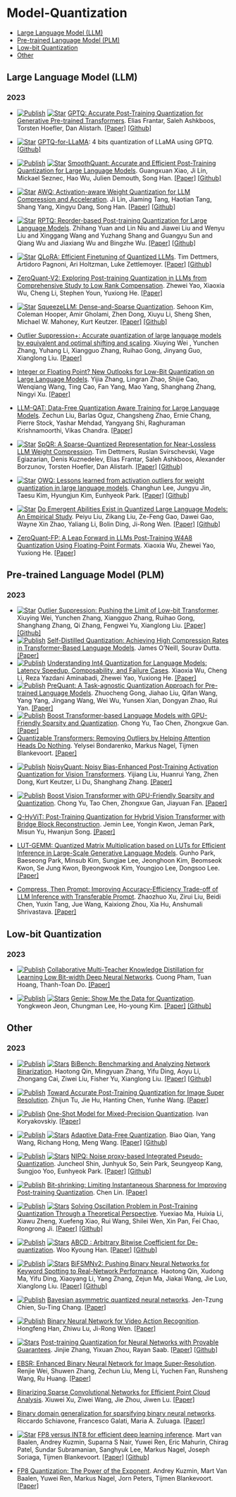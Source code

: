 # Model-Quantization



- [Large Language Model (LLM)](#large-language-model-llm)
- [Pre-trained Language Model (PLM)](#pre-trained-language-model-plm)
- [Low-bit Quantization](#low-bit-quantization)
- [Other](#other)

<!-- * [![Publish](https://img.shields.io/badge/<leaf tag>-<right tag>-<color>)]() 
[![Star](shields.io_url)](github_url) 
[paper title](paper url). 
some author. 
[[Paper]](paper url)
 [[Github]](github url)-->


## Large Language Model (LLM)

### 2023

* [![Publish](https://img.shields.io/badge/Conference-ICLR'22-blue)]() [![Star](https://img.shields.io/github/stars/IST-DASLab/gptq.svg?style=social&label=Star)](https://github.com/IST-DASLab/gptq) [GPTQ: Accurate Post-Training Quantization for Generative Pre-trained Transformers](https://arxiv.org/abs/2210.17323). Elias Frantar, Saleh Ashkboos, Torsten Hoefler, Dan Alistarh. [[Paper]](https://arxiv.org/abs/2210.17323) [[Github]](https://github.com/IST-DASLab/gptq)

* [![Star](https://img.shields.io/github/stars/qwopqwop200/GPTQ-for-LLaMa.svg?style=social&label=Star)](https://github.com/qwopqwop200/GPTQ-for-LLaMa) [GPTQ-for-LLaMA](https://github.com/qwopqwop200/GPTQ-for-LLaMa): 4 bits quantization of LLaMA using GPTQ. [[Github]](https://github.com/qwopqwop200/GPTQ-for-LLaMa)

* [![Publish](https://img.shields.io/badge/Conference-ICML'23-blue)]() [![Star](https://img.shields.io/github/stars/mit-han-lab/smoothquant.svg?style=social&label=Star)](https://github.com/mit-han-lab/smoothquant) [SmoothQuant: Accurate and Efficient Post-Training Quantization for Large Language Models](https://arxiv.org/abs/2211.10438). Guangxuan Xiao, Ji Lin, Mickael Seznec, Hao Wu, Julien Demouth, Song Han. [[Paper]](https://arxiv.org/abs/2211.10438) [[Github]](https://github.com/mit-han-lab/smoothquant)

* [![Star](https://img.shields.io/github/stars/mit-han-lab/llm-awq.svg?style=social&label=Star)](https://github.com/mit-han-lab/llm-awq) [AWQ: Activation-aware Weight Quantization for LLM Compression and Acceleration](https://arxiv.org/abs/2306.00978). Ji Lin, Jiaming Tang, Haotian Tang, Shang Yang, Xingyu Dang, Song Han. [[Paper]](https://github.com/mit-han-lab/llm-awq) [[Github]](https://github.com/mit-han-lab/llm-awq)

* [![Star](https://img.shields.io/github/stars/hahnyuan/RPTQ4LLM.svg?style=social&label=Star)](https://github.com/hahnyuan/RPTQ4LLM) [RPTQ: Reorder-based Post-training Quantization for Large Language Models](https://arxiv.org/abs/2304.01089). Zhihang Yuan and Lin Niu and Jiawei Liu and Wenyu Liu and Xinggang Wang and Yuzhang Shang and Guangyu Sun and Qiang Wu and Jiaxiang Wu and Bingzhe Wu. [[Paper]](https://arxiv.org/abs/2304.01089) [[Github]](https://github.com/hahnyuan/RPTQ4LLM)

* [![Star](https://img.shields.io/github/stars/artidoro/qlora.svg?style=social&label=Star)](https://github.com/artidoro/qlora) [QLoRA: Efficient Finetuning of Quantized LLMs](https://arxiv.org/abs/2305.14314). Tim Dettmers, Artidoro Pagnoni, Ari Holtzman, Luke Zettlemoyer. [[Paper]](https://arxiv.org/abs/2305.14314) [[Github]](https://github.com/artidoro/qlora)

* [ZeroQuant-V2: Exploring Post-training Quantization in LLMs from Comprehensive Study to Low Rank Compensation](https://arxiv.org/abs/2303.08302). Zhewei Yao, Xiaoxia Wu, Cheng Li, Stephen Youn, Yuxiong He. [[Paper]](https://arxiv.org/abs/2303.08302)

* [![Star](https://img.shields.io/github/stars/SqueezeAILab/SqueezeLLM.svg?style=social&label=Star)](https://github.com/SqueezeAILab/SqueezeLLM) [SqueezeLLM: Dense-and-Sparse Quantization](https://arxiv.org/pdf/2306.07629.pdf). Sehoon Kim, Coleman Hooper, Amir Gholami, Zhen Dong, Xiuyu Li, Sheng Shen, Michael W. Mahoney, Kurt Keutzer. [[Paper]](https://arxiv.org/pdf/2306.07629.pdf) [[Github]](https://github.com/SqueezeAILab/SqueezeLLM)

* [Outlier Suppression+: Accurate quantization of large language models by equivalent and optimal shifting and scaling](https://arxiv.org/abs/2304.09145v1). Xiuying Wei , Yunchen Zhang, Yuhang Li, Xiangguo Zhang, Ruihao Gong, Jinyang Guo, Xianglong Liu. [[Paper]](https://arxiv.org/abs/2304.09145v1)

* [Integer or Floating Point? New Outlooks for Low-Bit Quantization on Large Language Models](https://arxiv.org/abs/2305.12356). Yijia Zhang, Lingran Zhao, Shijie Cao, Wenqiang Wang, Ting Cao, Fan Yang, Mao Yang, Shanghang Zhang, Ningyi Xu. [[Paper]](https://arxiv.org/abs/2305.12356)

* [LLM-QAT: Data-Free Quantization Aware Training for Large Language Models](https://arxiv.org/abs/2305.17888). 
Zechun Liu, Barlas Oguz, Changsheng Zhao, Ernie Chang, Pierre Stock, Yashar Mehdad, Yangyang Shi, Raghuraman Krishnamoorthi, Vikas Chandra. [[Paper]](https://arxiv.org/abs/2305.17888)

* [![Star](https://img.shields.io/github/stars/Vahe1994/SpQR.svg?style=social&label=Star)](https://github.com/Vahe1994/SpQR) [SpQR: A Sparse-Quantized Representation for Near-Lossless LLM Weight Compression](https://arxiv.org/abs/2306.03078). Tim Dettmers, Ruslan Svirschevski, Vage Egiazarian, Denis Kuznedelev, Elias Frantar, Saleh Ashkboos, Alexander Borzunov, Torsten Hoefler, Dan Alistarh. [[Paper]](https://arxiv.org/abs/2306.03078)  [[Github]](https://github.com/Vahe1994/SpQR)

* [![Star](https://img.shields.io/github/stars/xvyaward/owq.svg?style=social&label=Star)](https://github.com/xvyaward/owq) [OWQ: Lessons learned from activation outliers for weight quantization in large language models](https://arxiv.org/abs/2306.02272). Changhun Lee, Jungyu Jin, Taesu Kim, Hyungjun Kim, Eunhyeok Park. [[Paper]](https://arxiv.org/abs/2306.02272) [[Github]](https://github.com/xvyaward/owq)

* [![Star](https://img.shields.io/github/stars/RUCAIBox/QuantizedEmpirical.svg?style=social&label=Star)](https://github.com/RUCAIBox/QuantizedEmpirical) [Do Emergent Abilities Exist in Quantized Large Language Models: An Empirical Study](https://arxiv.org/abs/2307.08072). Peiyu Liu, Zikang Liu, Ze-Feng Gao, Dawei Gao, Wayne Xin Zhao, Yaliang Li, Bolin Ding, Ji-Rong Wen. [[Paper]](https://arxiv.org/abs/2307.08072) [[Github]](https://github.com/RUCAIBox/QuantizedEmpirical) 

* [ZeroQuant-FP: A Leap Forward in LLMs Post-Training W4A8 Quantization Using Floating-Point Formats](https://arxiv.org/abs/2307.09782). Xiaoxia Wu, Zhewei Yao, Yuxiong He. [[Paper]](https://arxiv.org/abs/2307.09782)




## Pre-trained Language Model (PLM)

### 2023
<!-- from https://github.com/horseee/Awesome-Efficient-LLM/tree/main/efficient_plm -->
* [![Star](https://img.shields.io/github/stars/wimh966/outlier_suppression.svg?style=social&label=Star)](https://github.com/wimh966/outlier_suppression) [Outlier Suppression: Pushing the Limit of Low-bit Transformer](https://arxiv.org/abs/2209.13325). Xiuying Wei, Yunchen Zhang, Xiangguo Zhang, Ruihao Gong, Shanghang Zhang, Qi Zhang, Fengwei Yu, Xianglong Liu. [[Paper]](https://arxiv.org/abs/2209.13325)[[Github]](https://github.com/wimh966/outlier_suppression)
* [![Publish](https://img.shields.io/badge/Conference-ACL'23-blue)]() [Self-Distilled Quantization: Achieving High Compression Rates in Transformer-Based Language Models](https://aclanthology.org/2023.acl-short.114/). James O’Neill, Sourav Dutta. [[Paper]](https://aclanthology.org/2023.acl-short.114/)
* [![Publish](https://img.shields.io/badge/Conference-ICML'23-blue)]() [Understanding Int4 Quantization for Language Models: Latency Speedup, Composability, and Failure Cases](https://openreview.net/forum?id=q1WGm3hItW). Xiaoxia Wu, Cheng Li, Reza Yazdani Aminabadi, Zhewei Yao, Yuxiong He. [[Paper]](https://openreview.net/forum?id=q1WGm3hItW)
* [![Publish](https://img.shields.io/badge/Conference-ACL'23%20Findings-blue)]() [PreQuant: A Task-agnostic Quantization Approach for Pre-trained Language Models](https://arxiv.org/abs/2306.00014). Zhuocheng Gong, Jiahao Liu, Qifan Wang, Yang Yang, Jingang Wang, Wei Wu, Yunsen Xian, Dongyan Zhao, Rui Yan. [[Paper]](https://arxiv.org/abs/2306.00014)
* [![Publish](https://img.shields.io/badge/Conference-ACL'23%20Findings-blue)]() [Boost Transformer-based Language Models with GPU-Friendly Sparsity and Quantization](https://aclanthology.org/2023.findings-acl.15.pdf). Chong Yu, Tao Chen, Zhongxue Gan. [[Paper]](https://aclanthology.org/2023.findings-acl.15.pdf)
* [Quantizable Transformers: Removing Outliers by Helping Attention Heads Do Nothing](https://arxiv.org/abs/2306.12929). Yelysei Bondarenko, Markus Nagel, Tijmen Blankevoort. [[Paper]](https://arxiv.org/abs/2306.12929)
<!-- from https://github.com/horseee/Awesome-Efficient-LLM/tree/main/efficient_plm -->

* [![Publish](https://img.shields.io/badge/Conference-CVPR'23-blue)]() [NoisyQuant: Noisy Bias-Enhanced Post-Training Activation Quantization for Vision Transformers](https://arxiv.org/abs/2211.16056). Yijiang Liu, Huanrui Yang, Zhen Dong, Kurt Keutzer, Li Du, Shanghang Zhang. [[Paper]](https://arxiv.org/abs/2211.16056)

* [![Publish](https://img.shields.io/badge/Conference-CVPR'23-blue)]() [Boost Vision Transformer with GPU-Friendly Sparsity and Quantization](https://arxiv.org/abs/2305.10727). Chong Yu, Tao Chen, Zhongxue Gan, Jiayuan Fan. [[Paper]](https://arxiv.org/abs/2305.10727)

* [Q-HyViT: Post-Training Quantization for Hybrid Vision Transformer with Bridge Block Reconstruction](https://arxiv.org/abs/2303.12557). Jemin Lee, Yongin Kwon, Jeman Park, Misun Yu, Hwanjun Song. [[Paper]](https://arxiv.org/abs/2303.12557)

* [LUT-GEMM: Quantized Matrix Multiplication based on LUTs for Efficient Inference in Large-Scale Generative Language Models](https://arxiv.org/abs/2206.09557). Gunho Park, Baeseong Park, Minsub Kim, Sungjae Lee, Jeonghoon Kim, Beomseok Kwon, Se Jung Kwon, Byeongwook Kim, Youngjoo Lee, Dongsoo Lee. [[Paper]](https://arxiv.org/abs/2206.09557)


* [Compress, Then Prompt: Improving Accuracy-Efficiency Trade-off of LLM Inference with Transferable Prompt](https://arxiv.org/abs/2305.11186). Zhaozhuo Xu, Zirui Liu, Beidi Chen, Yuxin Tang, Jue Wang, Kaixiong Zhou, Xia Hu, Anshumali Shrivastava. [[Paper]](https://arxiv.org/abs/2305.11186)


## Low-bit Quantization

### 2023


* [![Publish](https://img.shields.io/badge/Conference-WACV'23-blue)]() [Collaborative Multi-Teacher Knowledge Distillation for Learning Low Bit-width Deep Neural Networks](https://arxiv.org/abs/2210.16103). Cuong Pham, Tuan Hoang, Thanh-Toan Do. [[Paper]](https://arxiv.org/abs/2210.16103)

* [![Publish](https://img.shields.io/badge/Conference-CVPR'23-blue)]() [![Stars](https://img.shields.io/github/stars/SamsungLabs/Genie?style=social&label=star)](https://github.com/SamsungLabs/Genie) [Genie: Show Me the Data for Quantization](https://arxiv.org/abs/2212.04780). Yongkweon Jeon, Chungman Lee, Ho-young Kim. [[Paper]](https://arxiv.org/abs/2212.04780) [[Github]](https://github.com/SamsungLabs/Genie)




## Other

### 2023

* [![Publish](https://img.shields.io/badge/Conference-ICML'23-blue)]() [![Stars](https://img.shields.io/github/stars/htqin/BiBench?style=social&label=star)](https://github.com/htqin/BiBench) [BiBench: Benchmarking and Analyzing Network Binarization](https://arxiv.org/abs/2301.11233). Haotong Qin, Mingyuan Zhang, Yifu Ding, Aoyu Li, Zhongang Cai, Ziwei Liu, Fisher Yu, Xianglong Liu. [[Paper]](https://arxiv.org/abs/2301.11233) [[Github]](https://github.com/htqin/BiBench)

* [![Publish](https://img.shields.io/badge/Conference-CVPR'23-blue)]() [Toward Accurate Post-Training Quantization for Image Super Resolution](https://openaccess.thecvf.com/content/CVPR2023/papers/Tu_Toward_Accurate_Post-Training_Quantization_for_Image_Super_Resolution_CVPR_2023_paper.pdf). Zhijun Tu, Jie Hu, Hanting Chen, Yunhe Wang. [[Paper]](https://openaccess.thecvf.com/content/CVPR2023/papers/Tu_Toward_Accurate_Post-Training_Quantization_for_Image_Super_Resolution_CVPR_2023_paper.pdf)

* [![Publish](https://img.shields.io/badge/Conference-CVPR'23-blue)]() [One-Shot Model for Mixed-Precision Quantization](https://openaccess.thecvf.com/content/CVPR2023/papers/Koryakovskiy_One-Shot_Model_for_Mixed-Precision_Quantization_CVPR_2023_paper.pdf). Ivan Koryakovskiy. [[Paper]](https://openaccess.thecvf.com/content/CVPR2023/papers/Koryakovskiy_One-Shot_Model_for_Mixed-Precision_Quantization_CVPR_2023_paper.pdf)

* [![Publish](https://img.shields.io/badge/Conference-CVPR'23-blue)]() [![Stars](https://img.shields.io/github/stars/hfutqian/AdaDFQ?style=social&label=star)](https://github.com/hfutqian/AdaDFQ) [Adaptive Data-Free Quantization](https://arxiv.org/abs/2303.06869). Biao Qian, Yang Wang, Richang Hong, Meng Wang. [[Paper]](https://arxiv.org/abs/2303.06869) [[Github]](https://github.com/hfutqian/AdaDFQ)

* [![Publish](https://img.shields.io/badge/Conference-CVPR'23-blue)]() [![Stars](https://img.shields.io/github/stars/ECoLab-POSTECH/NIPQ?style=social&label=star)](https://github.com/ECoLab-POSTECH/NIPQ) [NIPQ: Noise proxy-based Integrated Pseudo-Quantization](https://arxiv.org/abs/2206.00820). Juncheol Shin, Junhyuk So, Sein Park, Seungyeop Kang, Sungjoo Yoo, Eunhyeok Park. [[Paper]](https://arxiv.org/abs/2206.00820) [[Github]](https://github.com/ECoLab-POSTECH/NIPQ)

* [![Publish](https://img.shields.io/badge/Conference-CVPR'23-blue)]() [Bit-shrinking: Limiting Instantaneous Sharpness for Improving Post-training Quantization](https://openaccess.thecvf.com/content/CVPR2023/papers/Lin_Bit-Shrinking_Limiting_Instantaneous_Sharpness_for_Improving_Post-Training_Quantization_CVPR_2023_paper.pdf). Chen Lin. [[Paper]](https://openaccess.thecvf.com/content/CVPR2023/papers/Lin_Bit-Shrinking_Limiting_Instantaneous_Sharpness_for_Improving_Post-Training_Quantization_CVPR_2023_paper.pdf)

* [![Publish](https://img.shields.io/badge/Conference-CVPR'23-blue)]() [![Stars](https://img.shields.io/github/stars/bytedance/MRECG?style=social&label=star)](https://github.com/bytedance/MRECG) [Solving Oscillation Problem in Post-Training Quantization Through a Theoretical Perspective](https://arxiv.org/abs/2303.11906). Yuexiao Ma, Huixia Li, Xiawu Zheng, Xuefeng Xiao, Rui Wang, Shilei Wen, Xin Pan, Fei Chao, Rongrong Ji. [[Paper]](https://arxiv.org/abs/2303.11906) [[Github]](https://github.com/bytedance/MRECG)

* [![Publish](https://img.shields.io/badge/Conference-CVPR'23-blue)]() [![Stars](https://img.shields.io/github/stars/WooKyoungHan/ABCD?style=social&label=star)](https://github.com/WooKyoungHan/ABCD) [ABCD : Arbitrary Bitwise Coefficient for De-quantization](https://openaccess.thecvf.com/content/CVPR2023/papers/Han_ABCD_Arbitrary_Bitwise_Coefficient_for_De-Quantization_CVPR_2023_paper.pdf). Woo Kyoung Han. [[Paper]](https://openaccess.thecvf.com/content/CVPR2023/papers/Han_ABCD_Arbitrary_Bitwise_Coefficient_for_De-Quantization_CVPR_2023_paper.pdf) [[Github]](https://github.com/WooKyoungHan/ABCD)

* [![Publish](https://img.shields.io/badge/Journal-TNNLS'23-blue)]() [![Stars](https://img.shields.io/github/stars/htqin/BiFSMNv2?style=social&label=star)](https://github.com/htqin/BiFSMNv2) [BiFSMNv2: Pushing Binary Neural Networks for Keyword Spotting to Real-Network Performance](https://arxiv.org/abs/2211.06987). Haotong Qin, Xudong Ma, Yifu Ding, Xiaoyang Li, Yang Zhang, Zejun Ma, Jiakai Wang, Jie Luo, Xianglong Liu. [[Paper]](https://arxiv.org/abs/2211.06987) [[Github]](https://github.com/htqin/BiFSMNv2)

* [![Publish](https://img.shields.io/badge/Journal-PR'23-blue)]() [Bayesian asymmetric quantized neural networks](https://www.sciencedirect.com/science/article/pii/S0031320323001632). Jen-Tzung Chien, Su-Ting Chang. [[Paper]](https://www.sciencedirect.com/science/article/pii/S0031320323001632)

* [![Publish](https://img.shields.io/badge/Conference-MMM'23-blue)]() [Binary Neural Network for Video Action Recognition](https://link.springer.com/chapter/10.1007/978-3-031-27077-2_8). Hongfeng Han, Zhiwu Lu, Ji-Rong Wen. [[Paper]](https://link.springer.com/chapter/10.1007/978-3-031-27077-2_8)

* [![Stars](https://img.shields.io/github/stars/YixuanSeanZhou/Quantized_Neural_Nets?style=social&label=star)](https://github.com/YixuanSeanZhou/Quantized_Neural_Nets) [Post-training Quantization for Neural Networks with Provable Guarantees](https://arxiv.org/abs/2201.11113). Jinjie Zhang, Yixuan Zhou, Rayan Saab. [[Paper]](https://arxiv.org/abs/2201.11113) [[Github]](https://github.com/YixuanSeanZhou/Quantized_Neural_Nets)

* [EBSR: Enhanced Binary Neural Network for Image Super-Resolution](https://arxiv.org/abs/2303.12270). Renjie Wei, Shuwen Zhang, Zechun Liu, Meng Li, Yuchen Fan, Runsheng Wang, Ru Huang. [[Paper]](https://arxiv.org/abs/2303.12270)

* [Binarizing Sparse Convolutional Networks for Efficient Point Cloud Analysis](https://arxiv.org/abs/2303.15493). Xiuwei Xu, Ziwei Wang, Jie Zhou, Jiwen Lu. [[Paper]](https://arxiv.org/abs/2303.15493)

* [Binary domain generalization for sparsifying binary neural networks](https://arxiv.org/abs/2306.13515). Riccardo Schiavone, Francesco Galati, Maria A. Zuluaga. [[Paper]](https://arxiv.org/abs/2306.13515)

* [![Star](https://img.shields.io/github/stars/Qualcomm-AI-research/FP8-quantization?style=social&label=star)](https://github.com/Qualcomm-AI-research/FP8-quantization) [FP8 versus INT8 for efficient deep learning inference](https://arxiv.org/abs/2303.17951). Mart van Baalen, Andrey Kuzmin, Suparna S Nair, Yuwei Ren, Eric Mahurin, Chirag Patel, Sundar Subramanian, Sanghyuk Lee, Markus Nagel, Joseph Soriaga, Tijmen Blankevoort. [[Paper]](https://arxiv.org/abs/2303.17951) [[Github]](https://github.com/Qualcomm-AI-research/FP8-quantization)

* [FP8 Quantization: The Power of the Exponent](https://arxiv.org/abs/2208.09225). Andrey Kuzmin, Mart Van Baalen, Yuwei Ren, Markus Nagel, Jorn Peters, Tijmen Blankevoort. [[Paper]](https://arxiv.org/abs/2208.09225)

























